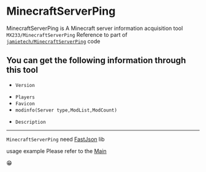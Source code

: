 # MinecraftServerPing
MinecraftServerPing is A Minecraft server information acquisition tool
`MX233/MinecraftServerPing` Reference to part of [`jamietech/MinecraftServerPing`](https://github.com/jamietech/MinecraftServerPing) code

You can get the following information through this tool
----
* `Version`
- `Players`
- `Favicon`
- `modinfo(Server type,ModList,ModCount)`
* `Description`
----
`MinecraftServerPing` need [FastJson](https://github.com/alibaba/fastjson) lib

usage example Please refer to the [Main](https://github.com/MX233/MinecraftServerPing/blob/main/src/tax/Cute/Main.java)

:grin:
